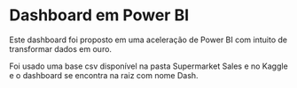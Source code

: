 # Dashboard em Power BI

Este dashboard foi proposto em uma aceleração de Power BI com intuito de transformar dados em ouro.

Foi usado uma base csv disponível na pasta Supermarket Sales e no Kaggle e o dashboard se encontra na raiz com nome Dash.
